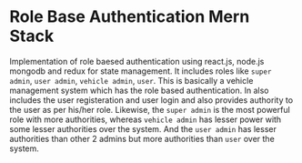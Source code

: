 # Role Base Authentication Mern Stack

Implementation of role baesed authentication using react.js, node.js mongodb and redux for state management. It includes roles like `super admin`, `user admin`, `vehicle admin`, `user`. This is basically a vehicle management system which has the role based authentication. In also includes the user registeration and user login and also provides authority to the user as per his/her role. Likewise, the `super admin` is the most powerful role with more authorities, whereas `vehicle admin` has lesser power with some lesser authorities over the system. And the `user admin` has lesser authorities than other 2 admins but more authorities than `user` over the system.